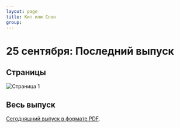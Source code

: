 ```yaml
---
layout: page
title: Кит или Слон
group: 
---
```


# 25 сентября: Последний выпуск

## Страницы

![Страница 1](https://www.dropbox.com/scl/fi/eqvfiuk3q9c5gtecn4maz/2025-09-25-page001.jpg?rlkey=czgya8np5a2g9qjuvpcbs8iva&raw=1)

## Весь выпуск

[Сегодняшний выпуск в формате PDF](https://www.dropbox.com/scl/fi/f87l6xwc57yxrdj2xrgbd/2025-09-25.pdf?rlkey=8bqy122wsjouy81xs808umc79&raw=1). 
